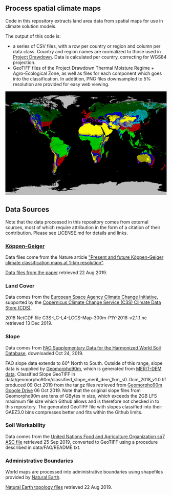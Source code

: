 ## Process spatial climate maps

Code in this repository extracts land area data from spatial maps for use in climate solution models.

The output of this code is:
+ a series of CSV files, with a row per country or region and column per data class. Country and region names are normalized to those used in [Project Drawdown](https://drawdown.org). Data is calculated per country, correcting for WGS84 projection.  
+ GeoTIFF files of the Project Drawdown Thermal Moisture Regime + Agro-Ecological Zone, as well as files for each component which goes into the classification. In addtition, PNG files downsampled to 5% resolution are provided for easy web viewing.  

<img src="results/AEZ_small.png" width="648" height="324" />

## Data Sources
Note that the data processed in this repository comes from external sources, most of which require
attribution in the form of a citation of their contribution. Please see LICENSE.md for details and links.


### [Köppen-Geiger](https://en.wikipedia.org/wiki/K%C3%B6ppen_climate_classification)
Data files come from the Nature article
["Present and future Köppen-Geiger climate classification maps at 1-km resolution"](https://www.nature.com/articles/sdata2018214.pdf).

[Data files from the paper](http://www.gloh2o.org/koppen/) retrieved 22 Aug 2019.


### Land Cover
Data comes from the [European Space Agency Climate Change Initiative](http://maps.elie.ucl.ac.be/CCI/viewer/download.php), supported by the [Copernicus Climate Change Service (C3S) Climate Data Store (CDS)](https://cds.climate.copernicus.eu/cdsapp#!/dataset/satellite-land-cover?tab=overview).

2018 NetCDF file C3S-LC-L4-LCCS-Map-300m-P1Y-2018-v2.1.1.nc retrieved 13 Dec 2019.


### Slope
Data comes from [FAO Supplementary Data for the Harmonized World Soil Database](http://webarchive.iiasa.ac.at/Research/LUC/External-World-soil-database/HTML/global-terrain-slope-download.html), downloaded Oct 24, 2019.

FAO slope data extends to 60° North to South. Outside of this range, slope data is supplied by [Geomorpho90m](https://peerj.com/preprints/27595/), which is generated from [MERIT-DEM data](http://hydro.iis.u-tokyo.ac.jp/~yamadai/MERIT_DEM/). Classified Slope GeoTIFF in data/geomorpho90m/classified\_slope\_merit\_dem\_1km\_s0..0cm\_2018\_v1.0.tif produced 09 Oct 2019 from the tar.gz files retrieved from [Geomorpho90m Google Drive](https://drive.google.com/drive/folders/1D4YHUycBBhNFVVsz4ohaJI7QXV9BEh94) 06 Oct 2019. Note that the original slope files from Geomorpho90m are tens of GBytes in size, which exceeds the 2GB LFS maximum file size which Github allows and is therefore not checked in to this repository. The generated GeoTIFF file with slopes classified into their GAEZ3.0 bins compresses better and fits within the Github limits.


### Soil Workability
Data comes from the [United Nations Food and Agriculture Organization sq7 ASC file](http://www.fao.org/soils-portal/soil-survey/soil-maps-and-databases/harmonized-world-soil-database-v12/en/) retrieved 25 Sep 2019, converted to GeoTIFF using a procedure described in data/FAO/README.txt.


### Administrative Boundaries
World maps are processed into administrative boundaries using shapefiles provided by [Natural Earth](https://www.naturalearthdata.com).

[Natural Earth topology files](https://www.naturalearthdata.com/downloads/) retrieved 22 Aug 2019.

